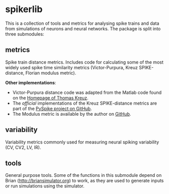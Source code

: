 spikerlib
=========

This is a collection of tools and metrics for analysing spike trains and data from simulations of neurons and neural networks.
The package is split into three submodules:

metrics
--
Spike train distance metrics. Includes code for calculating some of the most widely used spike time similarity metrics (Victor-Purpura, Kreuz SPIKE-distance, Florian modulus metric).

**Other implementations**:
  - Victor-Purpura distance code was adapted from the Matlab code found on the [Homepage of Thomas Kreuz](http://wwwold.fi.isc.cnr.it/users/thomas.kreuz/sourcecode.html).
  - The *official* implementations of the Kreuz SPIKE-distance metrics are part of the [PySpike project on GitHub](https://github.com/mariomulansky/PySpike).
  - The Modulus metric is available by the author on [GitHub](https://github.com/modulus-metric/modulus-metric).

variability
--
Variability metrics commonly used for measuring neural spiking variability (CV, CV2, LV, IR).
            
tools
--
General purpose tools.
Some of the functions in this submodule depend on Brian (http://briansimulator.org) to work, as they are used to generate inputs or run simulations using the simulator.

